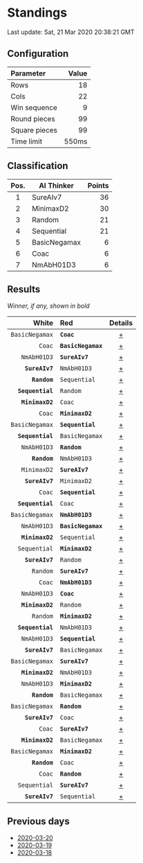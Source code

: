 # Standings

Last update: Sat, 21 Mar 2020 20:38:21 GMT

## Configuration

| Parameter      | Value             |
|:-------------- | ----------------: |
| Rows          | 18        |
| Cols          | 22        |
| Win sequence  | 9 |
| Round pieces  | 99  |
| Square pieces | 99 |
| Time limit    | 550ms     |

## Classification

| Pos. | AI Thinker | Points |
|:----:| ---------- | -----: |
| 1 | SureAIv7 | 36 |
| 2 | MinimaxD2 | 30 |
| 3 | Random | 21 |
| 4 | Sequential | 21 |
| 5 | BasicNegamax | 6 |
| 6 | Coac | 6 |
| 7 | NmAbH01D3 | 6 |

## Results

_Winner, if any, shown in bold_

| White |   Red   | Details |
| -----:|:------- | :-----: |
| `BasicNegamax` | **`Coac`** | [+](results/BasicNegamaxvsCoac.txt) |
| `Coac` | **`BasicNegamax`** | [+](results/CoacvsBasicNegamax.txt) |
| `NmAbH01D3` | **`SureAIv7`** | [+](results/NmAbH01D3vsSureAIv7.txt) |
| **`SureAIv7`** | `NmAbH01D3` | [+](results/SureAIv7vsNmAbH01D3.txt) |
| **`Random`** | `Sequential` | [+](results/RandomvsSequential.txt) |
| **`Sequential`** | `Random` | [+](results/SequentialvsRandom.txt) |
| **`MinimaxD2`** | `Coac` | [+](results/MinimaxD2vsCoac.txt) |
| `Coac` | **`MinimaxD2`** | [+](results/CoacvsMinimaxD2.txt) |
| `BasicNegamax` | **`Sequential`** | [+](results/BasicNegamaxvsSequential.txt) |
| **`Sequential`** | `BasicNegamax` | [+](results/SequentialvsBasicNegamax.txt) |
| `NmAbH01D3` | **`Random`** | [+](results/NmAbH01D3vsRandom.txt) |
| **`Random`** | `NmAbH01D3` | [+](results/RandomvsNmAbH01D3.txt) |
| `MinimaxD2` | **`SureAIv7`** | [+](results/MinimaxD2vsSureAIv7.txt) |
| **`SureAIv7`** | `MinimaxD2` | [+](results/SureAIv7vsMinimaxD2.txt) |
| `Coac` | **`Sequential`** | [+](results/CoacvsSequential.txt) |
| **`Sequential`** | `Coac` | [+](results/SequentialvsCoac.txt) |
| `BasicNegamax` | **`NmAbH01D3`** | [+](results/BasicNegamaxvsNmAbH01D3.txt) |
| `NmAbH01D3` | **`BasicNegamax`** | [+](results/NmAbH01D3vsBasicNegamax.txt) |
| **`MinimaxD2`** | `Sequential` | [+](results/MinimaxD2vsSequential.txt) |
| `Sequential` | **`MinimaxD2`** | [+](results/SequentialvsMinimaxD2.txt) |
| **`SureAIv7`** | `Random` | [+](results/SureAIv7vsRandom.txt) |
| `Random` | **`SureAIv7`** | [+](results/RandomvsSureAIv7.txt) |
| `Coac` | **`NmAbH01D3`** | [+](results/CoacvsNmAbH01D3.txt) |
| `NmAbH01D3` | **`Coac`** | [+](results/NmAbH01D3vsCoac.txt) |
| **`MinimaxD2`** | `Random` | [+](results/MinimaxD2vsRandom.txt) |
| `Random` | **`MinimaxD2`** | [+](results/RandomvsMinimaxD2.txt) |
| **`Sequential`** | `NmAbH01D3` | [+](results/SequentialvsNmAbH01D3.txt) |
| `NmAbH01D3` | **`Sequential`** | [+](results/NmAbH01D3vsSequential.txt) |
| **`SureAIv7`** | `BasicNegamax` | [+](results/SureAIv7vsBasicNegamax.txt) |
| `BasicNegamax` | **`SureAIv7`** | [+](results/BasicNegamaxvsSureAIv7.txt) |
| **`MinimaxD2`** | `NmAbH01D3` | [+](results/MinimaxD2vsNmAbH01D3.txt) |
| `NmAbH01D3` | **`MinimaxD2`** | [+](results/NmAbH01D3vsMinimaxD2.txt) |
| **`Random`** | `BasicNegamax` | [+](results/RandomvsBasicNegamax.txt) |
| `BasicNegamax` | **`Random`** | [+](results/BasicNegamaxvsRandom.txt) |
| **`SureAIv7`** | `Coac` | [+](results/SureAIv7vsCoac.txt) |
| `Coac` | **`SureAIv7`** | [+](results/CoacvsSureAIv7.txt) |
| **`MinimaxD2`** | `BasicNegamax` | [+](results/MinimaxD2vsBasicNegamax.txt) |
| `BasicNegamax` | **`MinimaxD2`** | [+](results/BasicNegamaxvsMinimaxD2.txt) |
| **`Random`** | `Coac` | [+](results/RandomvsCoac.txt) |
| `Coac` | **`Random`** | [+](results/CoacvsRandom.txt) |
| `Sequential` | **`SureAIv7`** | [+](results/SequentialvsSureAIv7.txt) |
| **`SureAIv7`** | `Sequential` | [+](results/SureAIv7vsSequential.txt) |

## Previous days

* [2020-03-20](../2020-03-20/standings.md)
* [2020-03-19](../2020-03-19/standings.md)
* [2020-03-18](../2020-03-18/standings.md)
